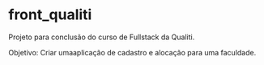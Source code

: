 # front_qualiti

Projeto para conclusão do curso de Fullstack da Qualiti.

Objetivo:
Criar umaaplicação de cadastro e alocação para uma faculdade.
